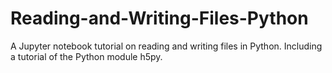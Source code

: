 # Reading-and-Writing-Files-Python
A Jupyter notebook tutorial on reading and writing files in Python. Including a tutorial of the Python module h5py.
